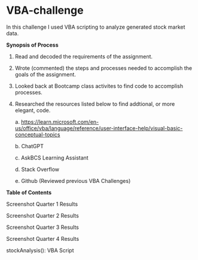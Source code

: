# VBA-challenge

In this challenge I used VBA scripting to analyze generated stock market data.



**Synopsis of Process**

1. Read and decoded the requirements of the assignment.
2. Wrote (commented) the steps and processes needed to accomplish the goals of the assignment.
3. Looked back at Bootcamp class activites to find code to accomplish processes.
4. Researched the resources listed below to find addtional, or more elegant, code.
   
      a. https://learn.microsoft.com/en-us/office/vba/language/reference/user-interface-help/visual-basic-conceptual-topics   

      b. ChatGPT
   
      c. AskBCS Learning Assistant
   
      d. Stack Overflow
   
      e. Github (Reviewed previous VBA Challenges)






**Table of Contents**

Screenshot Quarter 1 Results

Screenshot Quarter 2 Results

Screenshot Quarter 3 Results

Screenshot Quarter 4 Results

stockAnalysis(): VBA Script






